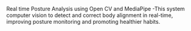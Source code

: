 Real time Posture Analysis using Open CV and MediaPipe -This system computer vision to detect and correct body alignment in real-time, improving posture monitoring and promoting healthier habits.
